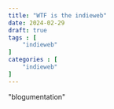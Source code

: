 ```yaml
---
title: "WTF is the indieweb"
date: 2024-02-29
draft: true
tags : [
    "indieweb"
]
categories : [
    "indieweb"
]
---
```


"blogumentation"
